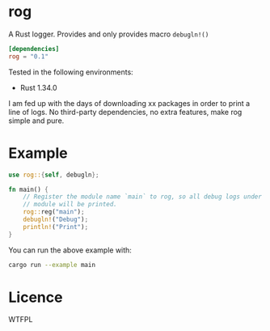 # rog

A Rust logger. Provides and only provides macro `debugln!()`

```toml
[dependencies]
rog = "0.1"
```

Tested in the following environments:

- Rust 1.34.0

I am fed up with the days of downloading xx packages in order to print a line of logs. No third-party dependencies, no extra features, make rog simple and pure.

# Example

```rust
use rog::{self, debugln};

fn main() {
    // Register the module name `main` to rog, so all debug logs under the main
    // module will be printed.
    rog::reg("main");
    debugln!("Debug");
    println!("Print");
}
```

You can run the above example with:

```bash
cargo run --example main
```

# Licence

WTFPL
